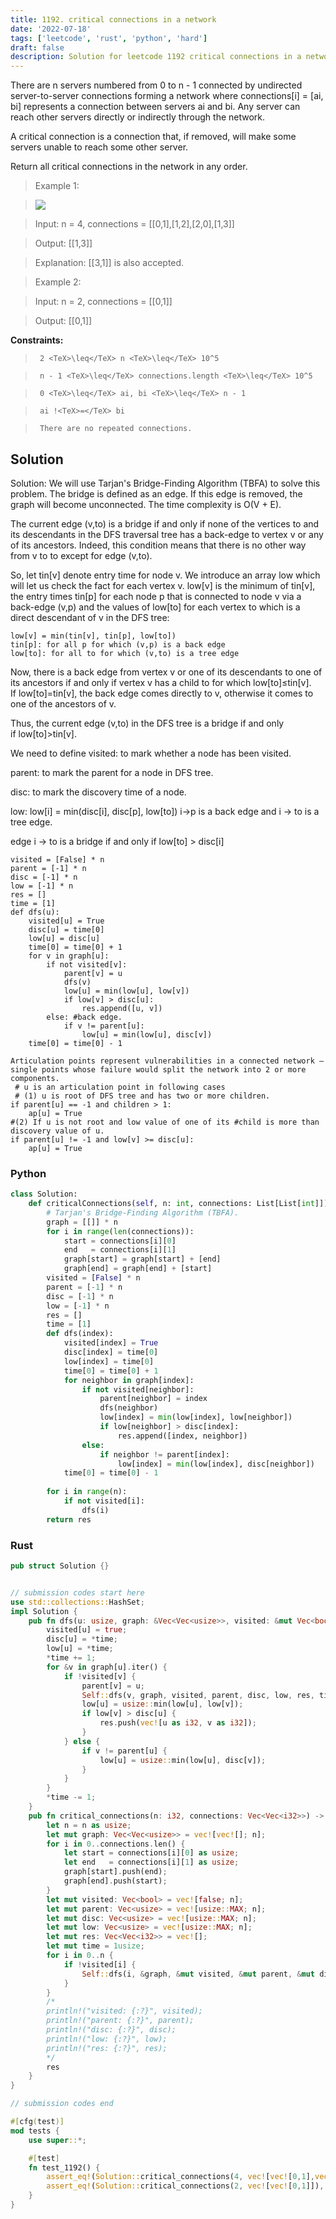 ```yaml
---
title: 1192. critical connections in a network
date: '2022-07-18'
tags: ['leetcode', 'rust', 'python', 'hard']
draft: false
description: Solution for leetcode 1192 critical connections in a network
---
```


 

  There are n servers numbered from 0 to n - 1 connected by undirected server-to-server connections forming a network where connections[i] <TeX>=</TeX> [ai, bi] represents a connection between servers ai and bi. Any server can reach other servers directly or indirectly through the network.

  A critical connection is a connection that, if removed, will make some servers unable to reach some other server.

  Return all critical connections in the network in any order.

   

 >   Example 1:

 >   ![](https://assets.leetcode.com/uploads/2019/09/03/1537_ex1_2.png)

 >   Input: n <TeX>=</TeX> 4, connections <TeX>=</TeX> [[0,1],[1,2],[2,0],[1,3]]

 >   Output: [[1,3]]

 >   Explanation: [[3,1]] is also accepted.

  

 >   Example 2:

  

 >   Input: n <TeX>=</TeX> 2, connections <TeX>=</TeX> [[0,1]]

 >   Output: [[0,1]]

  

   

  **Constraints:**

  

 >   	2 <TeX>\leq</TeX> n <TeX>\leq</TeX> 10^5

 >   	n - 1 <TeX>\leq</TeX> connections.length <TeX>\leq</TeX> 10^5

 >   	0 <TeX>\leq</TeX> ai, bi <TeX>\leq</TeX> n - 1

 >   	ai !<TeX>=</TeX> bi

 >   	There are no repeated connections.


## Solution
Solution: We will use Tarjan's Bridge-Finding Algorithm (TBFA) to solve this problem. The bridge is defined as an edge. If this edge is removed, the graph will become unconnected. The time complexity is O(V + E).

The current edge (v,to) is a bridge if and only if none of the vertices to and its descendants in the DFS traversal tree has a back-edge to vertex v or any of its ancestors. Indeed, this condition means that there is no other way from v to to except for edge (v,to).

So, let tin[v] denote entry time for node v. We introduce an array low which will let us check the fact for each vertex v. low[v] is the minimum of tin[v], the entry times tin[p] for each node p that is connected to node v via a back-edge (v,p) and the values of low[to] for each vertex to which is a direct descendant of v in the DFS tree:

```
low[v] = min(tin[v], tin[p], low[to])
tin[p]: for all p for which (v,p) is a back edge
low[to]: for all to for which (v,to) is a tree edge
```
Now, there is a back edge from vertex v or one of its descendants to one of its ancestors if and only if vertex v has a child to for which low[to]≤tin[v]. If low[to]=tin[v], the back edge comes directly to v, otherwise it comes to one of the ancestors of v.

Thus, the current edge (v,to) in the DFS tree is a bridge if and only if low[to]>tin[v].

We need to define 
visited: to mark whether a node has been visited.

parent: to mark the parent for a node in DFS tree.

disc: to mark the discovery time of a node.

low: low[i] = min(disc[i], disc[p], low[to]) i->p is a back edge and i -> to is a tree edge. 

edge i -> to is a bridge if and only if low[to] > disc[i]

```
visited = [False] * n
parent = [-1] * n
disc = [-1] * n
low = [-1] * n
res = []
time = [1]
def dfs(u):
    visited[u] = True
    disc[u] = time[0]
    low[u] = disc[u]
    time[0] = time[0] + 1
    for v in graph[u]:
        if not visited[v]:
            parent[v] = u
            dfs(v)
            low[u] = min(low[u], low[v])
            if low[v] > disc[u]:
                res.append([u, v])
        else: #back edge.
            if v != parent[u]:
                low[u] = min(low[u], disc[v])
    time[0] = time[0] - 1
```

```
Articulation points represent vulnerabilities in a connected network – single points whose failure would split the network into 2 or more components. 
 # u is an articulation point in following cases
 # (1) u is root of DFS tree and has two or more children.
if parent[u] == -1 and children > 1:
    ap[u] = True
#(2) If u is not root and low value of one of its #child is more than discovery value of u.
if parent[u] != -1 and low[v] >= disc[u]:
    ap[u] = True 
```
### Python
```python
class Solution:
    def criticalConnections(self, n: int, connections: List[List[int]]) -> List[List[int]]:
        # Tarjan's Bridge-Finding Algorithm (TBFA).
        graph = [[]] * n
        for i in range(len(connections)):
            start = connections[i][0]
            end   = connections[i][1]
            graph[start] = graph[start] + [end]
            graph[end] = graph[end] + [start]
        visited = [False] * n
        parent = [-1] * n
        disc = [-1] * n
        low = [-1] * n
        res = []
        time = [1]
        def dfs(index):
            visited[index] = True
            disc[index] = time[0]
            low[index] = time[0]
            time[0] = time[0] + 1
            for neighbor in graph[index]:
                if not visited[neighbor]:
                    parent[neighbor] = index
                    dfs(neighbor)
                    low[index] = min(low[index], low[neighbor])
                    if low[neighbor] > disc[index]:
                        res.append([index, neighbor])
                else:
                    if neighbor != parent[index]:
                        low[index] = min(low[index], disc[neighbor])
            time[0] = time[0] - 1
            
        for i in range(n):
            if not visited[i]:
                dfs(i)
        return res
```
### Rust
```rust
pub struct Solution {}


// submission codes start here
use std::collections::HashSet;
impl Solution {
    pub fn dfs(u: usize, graph: &Vec<Vec<usize>>, visited: &mut Vec<bool>, parent: &mut Vec<usize>, disc: &mut Vec<usize>, low: &mut Vec<usize>, res: &mut Vec<Vec<i32>>, time: &mut usize) {
        visited[u] = true;
        disc[u] = *time;
        low[u] = *time;
        *time += 1;
        for &v in graph[u].iter() {
            if !visited[v] {
                parent[v] = u;
                Self::dfs(v, graph, visited, parent, disc, low, res, time);
                low[u] = usize::min(low[u], low[v]);
                if low[v] > disc[u] {
                    res.push(vec![u as i32, v as i32]);
                }
            } else {
                if v != parent[u] {
                    low[u] = usize::min(low[u], disc[v]);
                }
            }
        }
        *time -= 1;
    }
    pub fn critical_connections(n: i32, connections: Vec<Vec<i32>>) -> Vec<Vec<i32>> {
        let n = n as usize;
        let mut graph: Vec<Vec<usize>> = vec![vec![]; n];
        for i in 0..connections.len() {
            let start = connections[i][0] as usize;
            let end   = connections[i][1] as usize;
            graph[start].push(end);
            graph[end].push(start);
        }
        let mut visited: Vec<bool> = vec![false; n];
        let mut parent: Vec<usize> = vec![usize::MAX; n];
        let mut disc: Vec<usize> = vec![usize::MAX; n];
        let mut low: Vec<usize> = vec![usize::MAX; n];
        let mut res: Vec<Vec<i32>> = vec![];
        let mut time = 1usize;
        for i in 0..n {
            if !visited[i] {
                Self::dfs(i, &graph, &mut visited, &mut parent, &mut disc, &mut low, &mut res, &mut time);
            }
        }
        /*
        println!("visited: {:?}", visited);
        println!("parent: {:?}", parent);
        println!("disc: {:?}", disc);
        println!("low: {:?}", low);
        println!("res: {:?}", res);
        */
        res
    }
}

// submission codes end

#[cfg(test)]
mod tests {
    use super::*;

    #[test]
    fn test_1192() {
        assert_eq!(Solution::critical_connections(4, vec![vec![0,1],vec![1,2],vec![2,0],vec![1,3]]), vec![vec![1,3]]);
        assert_eq!(Solution::critical_connections(2, vec![vec![0,1]]), vec![vec![0,1]]);
    }
}

```
